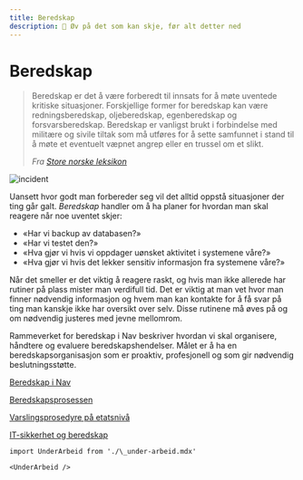 ```yaml
---
title: Beredskap
description: 🚨 Øv på det som kan skje, før alt detter ned
---
```


# Beredskap

> Beredskap er det å være forberedt til innsats for å møte uventede kritiske situasjoner. Forskjellige former for
> beredskap kan være redningsberedskap, oljeberedskap, egenberedskap og forsvarsberedskap. Beredskap er vanligst brukt
> i forbindelse med militære og sivile tiltak som må utføres for å sette samfunnet i stand til å møte et eventuelt
> væpnet angrep eller en trussel om et slikt.
>
> _Fra [Store norske leksikon](https://snl.no/beredskap)_

![incident](/img/incident.png "incident")

Uansett hvor godt man forbereder seg vil det alltid oppstå situasjoner der ting går galt. _Beredskap_ handler om å ha
planer for hvordan man skal reagere når noe uventet skjer:

- «Har vi backup av databasen?»
- «Har vi testet den?»
- «Hva gjør vi hvis vi oppdager uønsket aktivitet i systemene våre?»
- «Hva gjør vi hvis det lekker sensitiv informasjon fra systemene våre?»

Når det smeller er det viktig å reagere raskt, og hvis man ikke allerede har rutiner på plass mister man verdifull tid.
Det er viktig at man vet hvor man finner nødvendig informasjon og hvem man kan kontakte for å få svar på ting man
kanskje ikke har oversikt over selv. Disse rutinene må øves på og om nødvendig justeres med jevne mellomrom.

Rammeverket for beredskap i Nav beskriver hvordan vi skal organisere, håndtere og evaluere beredskapshendelser.
Målet er å ha en beredskapsorganisasjon som er proaktiv, profesjonell og som gir nødvendig beslutningsstøtte.

[Beredskap i Nav](https://navno.sharepoint.com/sites/intranett-sikkerhet/SitePages/Beredskap-i-Nav.aspx)

[Beredskapsprosessen](https://navno.sharepoint.com/sites/intranett-sikkerhet/SitePages/Beredskapsprosessen-i-Nav.aspx)

[Varslingsprosedyre på etatsnivå](https://navno.sharepoint.com/sites/intranett-sikkerhet/SitePages/Varslingsprosedyre-p%C3%A5-etatsniv%C3%A5.aspx)

[IT-sikkerhet og beredskap](https://navno.sharepoint.com/:u:/r/sites/enhet-it-avdelingen/SitePages/IT-sikkerhet%20og%20beredskap.aspx?csf=1&web=1&e=raIwcM)

```mdx-code-block
import UnderArbeid from './\_under-arbeid.mdx'

<UnderArbeid />
```
